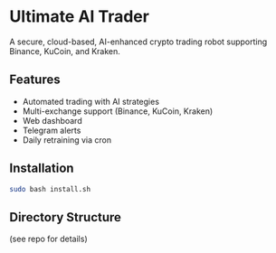 # Ultimate AI Trader

A secure, cloud-based, AI-enhanced crypto trading robot supporting Binance, KuCoin, and Kraken.

## Features

- Automated trading with AI strategies
- Multi-exchange support (Binance, KuCoin, Kraken)
- Web dashboard
- Telegram alerts
- Daily retraining via cron

## Installation

```bash
sudo bash install.sh
```

## Directory Structure

(see repo for details)
